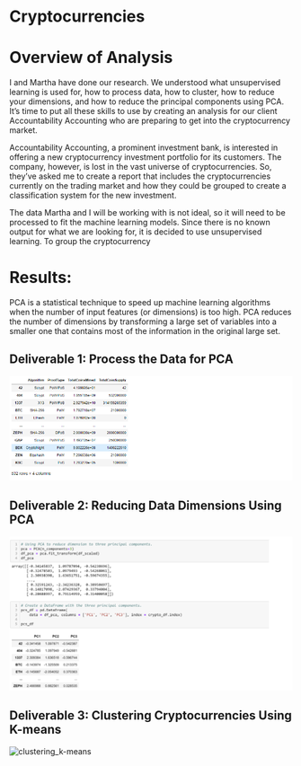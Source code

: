 # Cryptocurrencies

# Overview of Analysis

I and Martha have done our research. We understood what unsupervised learning is used for, how to process data, how to cluster, how to reduce your dimensions, and how to reduce the principal components using PCA. It’s time to put all these skills to use by creating an analysis for our client Accountability Accounting who are preparing to get into the cryptocurrency market.

Accountability Accounting, a prominent investment bank, is interested in offering a new cryptocurrency investment portfolio for its customers. The company, however, is lost in the vast universe of cryptocurrencies. So, they’ve asked me to create a report that includes the cryptocurrencies currently on the trading market and how they could be grouped to create a classification system for the new investment.

The data Martha and I will be working with is not ideal, so it will need to be processed to fit the machine learning models. Since there is no known output for what we are looking for, it is decided to use unsupervised learning. To group the cryptocurrency

# Results:

PCA is a statistical technique to speed up machine learning algorithms when the number of input features (or dimensions) is too high. PCA reduces the number of dimensions by transforming a large set of variables into a smaller one that contains most of the information in the original large set.

## Deliverable 1: Process the Data for PCA

![process_PCA](https://github.com/femiimam001/Cryptocurrencies/blob/main/Resources/process_PCA.PNG)

## Deliverable 2: Reducing Data Dimensions Using PCA

![reduction_PCA](https://github.com/femiimam001/Cryptocurrencies/blob/main/Resources/reduction_PCA.PNG)

## Deliverable 3: Clustering Cryptocurrencies Using K-means

![clustering_k-means]()
